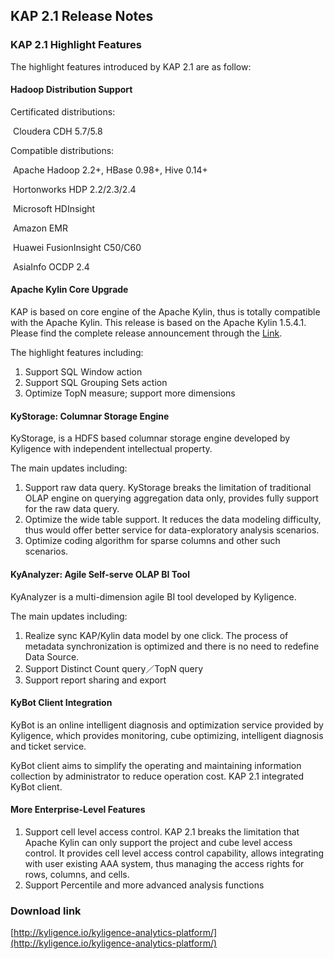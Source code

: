 ## KAP 2.1 Release Notes

### KAP 2.1 Highlight Features

The highlight features introduced by KAP 2.1 are as follow:

#### Hadoop Distribution Support

Certificated distributions:

​	Cloudera CDH 5.7/5.8

Compatible distributions:

​	Apache Hadoop 2.2+, HBase 0.98+, Hive 0.14+

​	Hortonworks HDP 2.2/2.3/2.4

​	Microsoft HDInsight

​	Amazon EMR

​	Huawei FusionInsight C50/C60

​	AsiaInfo OCDP 2.4

#### Apache Kylin Core Upgrade

KAP is based on core engine of the Apache Kylin, thus is totally compatible with the Apache Kylin. This release is based on the Apache Kylin 1.5.4.1. Please find the complete release announcement through the [Link](http://kylin.apache.org/docs15/release_notes.html).

The highlight features including:

1. Support SQL Window action
2. Support SQL Grouping Sets action
3. Optimize TopN measure; support more dimensions

#### KyStorage: Columnar Storage Engine

KyStorage, is a HDFS based columnar storage engine developed by Kyligence with independent intellectual property. 

The main updates including:

1. Support raw data query. KyStorage breaks the limitation of traditional OLAP engine on querying aggregation data only, provides fully support for the raw data query.
2. Optimize the wide table support. It reduces the data modeling difficulty, thus would offer better service for data-exploratory analysis scenarios.
3. Optimize coding algorithm for sparse columns and other such scenarios.  

#### KyAnalyzer: Agile Self-serve OLAP BI Tool

KyAnalyzer is a multi-dimension agile BI tool developed by Kyligence.

The main updates including:

1. Realize sync KAP/Kylin data model by one click. The process of metadata synchronization is optimized and there is no need to redefine Data Source.
2. Support Distinct Count query／TopN query
3. Support report sharing and export

#### KyBot Client Integration

KyBot is an online intelligent diagnosis and optimization service provided by Kyligence, which provides monitoring, cube optimizing, intelligent diagnosis and ticket service. 

KyBot client aims to simplify the operating and maintaining information collection by administrator to reduce operation cost. KAP 2.1 integrated KyBot client.

#### More Enterprise-Level Features

1. Support cell level access control. KAP 2.1 breaks the limitation that Apache Kylin can only support the project and cube level access control. It provides cell level access control capability, allows integrating with user existing AAA system, thus managing the access rights for rows, columns, and cells.
2. Support Percentile and more advanced analysis functions

### Download link

[http://kyligence.io/kyligence-analytics-platform/](http://kyligence.io/kyligence-analytics-platform/)


